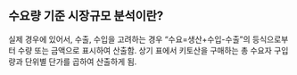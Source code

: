 ## 수요량 기준 시장규모 분석이란?

실제 경우에 있어서, 수출, 수입을 고려하는 경우 “수요=생산+수입-수출”의 등식으로부터 수량 또는 금액으로 표시하여 산출함. 상기 표에서 키토산을 구매하는 총 수요자 구입량과 단위별 단가를 곱하여 산출하게 됨.
